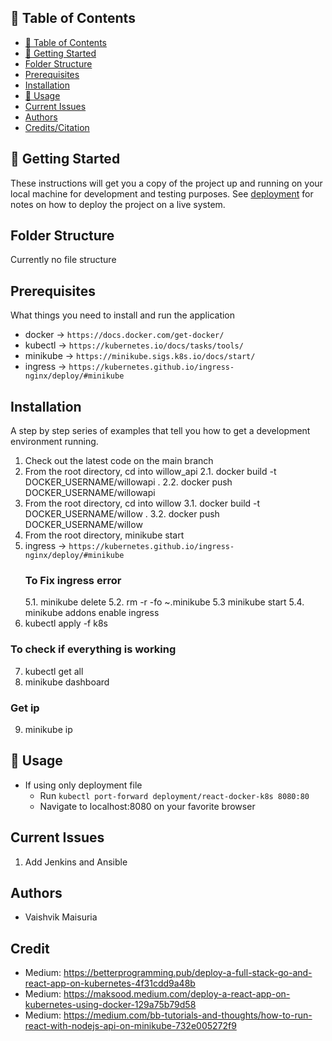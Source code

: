 
## 📝 Table of Contents
- [📝 Table of Contents](#-table-of-contents)
- [🏁 Getting Started <a name = "getting_started"></a>](#-getting-started-)
- [Folder Structure <a name = "folder_structure"></a>](#folder-structure-)
- [Prerequisites <a name = "prerequisites"></a>](#prerequisites-)
- [Installation <a name = "installation"></a>](#installation-)
- [🎈 Usage <a name="usage"></a>](#-usage-)
- [Current Issues <a name = "issues"></a>](#current-issues-)
- [Authors <a name = "authors"></a>](#authors-)
- [Credits/Citation <a name = "credit"></a>](#credit-)


## 🏁 Getting Started <a name = "getting_started"></a>
These instructions will get you a copy of the project up and running on your local machine for development and testing purposes. See [deployment](#deployment) for notes on how to deploy the project on a live system.

## Folder Structure <a name = "folder_structure"></a>
Currently no file structure 

## Prerequisites <a name = "prerequisites"></a>
What things you need to install and run the application
- docker -> `https://docs.docker.com/get-docker/`
- kubectl -> `https://kubernetes.io/docs/tasks/tools/`
- minikube -> `https://minikube.sigs.k8s.io/docs/start/`
- ingress -> `https://kubernetes.github.io/ingress-nginx/deploy/#minikube`

## Installation <a name = "installation"></a>
A step by step series of examples that tell you how to get a development environment running.

1. Check out the latest code on the main branch
2. From the root directory, cd into willow_api
    2.1. docker build -t DOCKER_USERNAME/willowapi .
    2.2. docker push DOCKER_USERNAME/willowapi 
3. From the root directory, cd into willow 
    3.1. docker build -t DOCKER_USERNAME/willow .
    3.2. docker push DOCKER_USERNAME/willow 
4. From the root directory, minikube start
5. ingress -> `https://kubernetes.github.io/ingress-nginx/deploy/#minikube`
    ### To Fix ingress error
    5.1. minikube delete
    5.2. rm -r -fo ~\.minikube
    5.3 minikube start 
    5.4. minikube addons enable ingress
6. kubectl apply -f k8s
### To check if everything is working
7. kubectl get all
8. minikube dashboard
### Get ip 
9. minikube ip

## 🎈 Usage <a name="usage"></a>

- If using only deployment file 
    - Run `kubectl port-forward deployment/react-docker-k8s 8080:80`
    - Navigate to localhost:8080 on your favorite browser

## Current Issues <a name = "issues"></a>
1. Add Jenkins and Ansible

## Authors <a name = "authors"></a>

- Vaishvik Maisuria

## Credit <a name = "credit"></a>

- Medium: https://betterprogramming.pub/deploy-a-full-stack-go-and-react-app-on-kubernetes-4f31cdd9a48b
- Medium: https://maksood.medium.com/deploy-a-react-app-on-kubernetes-using-docker-129a75b79d58
- Medium: https://medium.com/bb-tutorials-and-thoughts/how-to-run-react-with-nodejs-api-on-minikube-732e005272f9

